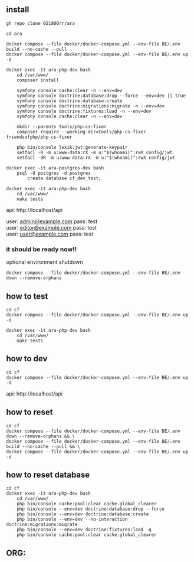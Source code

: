 ## install

```shell
gh repo clone 021800rr/ara

cd ara

docker compose --file docker/docker-compose.yml --env-file BE/.env build --no-cache --pull
docker compose --file docker/docker-compose.yml --env-file BE/.env up -d

docker exec -it ara-php-dev bash
    cd /var/www/
    composer install
    
    symfony console cache:clear -n --env=dev
    symfony console doctrine:database:drop --force --env=dev || true
    symfony console doctrine:database:create
    symfony console doctrine:migrations:migrate -n --env=dev
    symfony console doctrine:fixtures:load -n --env=dev
    symfony console cache:clear -n --env=dev
    
    mkdir --parents tools/php-cs-fixer
    composer require --working-dir=tools/php-cs-fixer friendsofphp/php-cs-fixer

    php bin/console lexik:jwt:generate-keypair
    setfacl -R -m u:www-data:rX -m u:"$(whoami)":rwX config/jwt
    setfacl -dR -m u:www-data:rX -m u:"$(whoami)":rwX config/jwt

docker exec -it ara-postgres-dev bash 
    psql -U postgres -d postgres
        create database cf_dev_test;
        
docker exec -it ara-php-dev bash
    cd /var/www/
    make tests
```

api: http://localhost/api  
  
user: admin@example.com  pass: test  
user: editor@example.com pass: test  
user: user@example.com   pass: test  

### it should be ready now!!

optional environment shutdown
```    
docker compose --file docker/docker-compose.yml --env-file BE/.env down --remove-orphans
```

## how to test

```shell
cd cf
docker compose --file docker/docker-compose.yml --env-file BE/.env up -d

docker exec -it ara-php-dev bash
    cd /var/www/
    make tests
```

## how to dev

```shell
cd cf
docker compose --file docker/docker-compose.yml --env-file BE/.env up -d
```

api: http://localhost/api  

## how to reset 

```shell
cd cf
docker compose --file docker/docker-compose.yml --env-file BE/.env down --remove-orphans && \
docker compose --file docker/docker-compose.yml --env-file BE/.env build --no-cache --pull && \
docker compose --file docker/docker-compose.yml --env-file BE/.env up -d
```

## how to reset database

```shell
cd cf
docker exec -it ara-php-dev bash
    cd /var/www/
    php bin/console cache:pool:clear cache.global_clearer
    php bin/console --env=dev doctrine:database:drop --force
    php bin/console --env=dev doctrine:database:create
    php bin/console --env=dev --no-interaction doctrine:migrations:migrate
    php bin/console --env=dev doctrine:fixtures:load -q
    php bin/console cache:pool:clear cache.global_clearer
```
## ORG:
